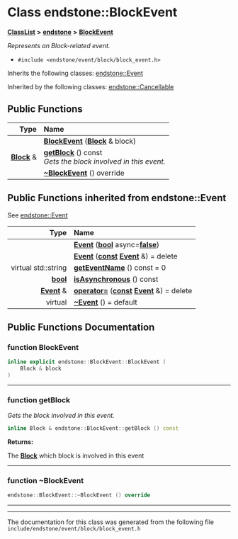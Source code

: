 

# Class endstone::BlockEvent



[**ClassList**](annotated.md) **>** [**endstone**](namespaceendstone.md) **>** [**BlockEvent**](classendstone_1_1BlockEvent.md)



_Represents an Block-related event._ 

* `#include <endstone/event/block/block_event.h>`



Inherits the following classes: [endstone::Event](classendstone_1_1Event.md)


Inherited by the following classes: [endstone::Cancellable](classendstone_1_1Cancellable.md)




















































## Public Functions

| Type | Name |
| ---: | :--- |
|   | [**BlockEvent**](#function-blockevent) ([**Block**](classendstone_1_1Block.md) & block) <br> |
|  [**Block**](classendstone_1_1Block.md) & | [**getBlock**](#function-getblock) () const<br>_Gets the block involved in this event._  |
|   | [**~BlockEvent**](#function-blockevent) () override<br> |


## Public Functions inherited from endstone::Event

See [endstone::Event](classendstone_1_1Event.md)

| Type | Name |
| ---: | :--- |
|   | [**Event**](classendstone_1_1Event.md#function-event-12) ([**bool**](classendstone_1_1Vector.md) async=[**false**](classendstone_1_1Vector.md)) <br> |
|   | [**Event**](classendstone_1_1Event.md#function-event-22) ([**const**](classendstone_1_1Vector.md) [**Event**](classendstone_1_1Event.md) &) = delete<br> |
| virtual std::string | [**getEventName**](classendstone_1_1Event.md#function-geteventname) () const = 0<br> |
|  [**bool**](classendstone_1_1Vector.md) | [**isAsynchronous**](classendstone_1_1Event.md#function-isasynchronous) () const<br> |
|  [**Event**](classendstone_1_1Event.md) & | [**operator=**](classendstone_1_1Event.md#function-operator) ([**const**](classendstone_1_1Vector.md) [**Event**](classendstone_1_1Event.md) &) = delete<br> |
| virtual  | [**~Event**](classendstone_1_1Event.md#function-event) () = default<br> |






















































## Public Functions Documentation




### function BlockEvent 

```C++
inline explicit endstone::BlockEvent::BlockEvent (
    Block & block
) 
```




<hr>



### function getBlock 

_Gets the block involved in this event._ 
```C++
inline Block & endstone::BlockEvent::getBlock () const
```





**Returns:**

The [**Block**](classendstone_1_1Block.md) which block is involved in this event 





        

<hr>



### function ~BlockEvent 

```C++
endstone::BlockEvent::~BlockEvent () override
```




<hr>

------------------------------
The documentation for this class was generated from the following file `include/endstone/event/block/block_event.h`

